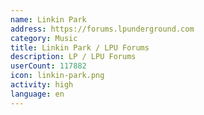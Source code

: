 ```yaml
---
name: Linkin Park
address: https://forums.lpunderground.com
category: Music
title: Linkin Park / LPU Forums
description: LP / LPU Forums
userCount: 117882
icon: linkin-park.png
activity: high
language: en
---
```

